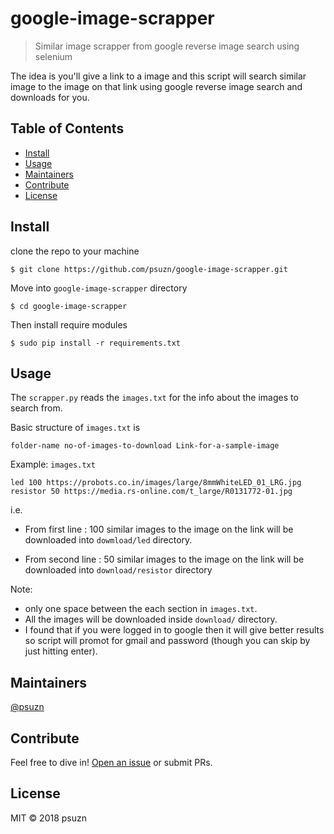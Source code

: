 # google-image-scrapper
> Similar image scrapper from google reverse image search using selenium 

The idea is you'll give a link to a image and this script will search similar image to the image on that link using google reverse image search and downloads for you.
## Table of Contents

- [Install](#install)
- [Usage](#usage)
- [Maintainers](#maintainers)
- [Contribute](#contribute)
- [License](#license)

## Install
clone the repo to your machine
```
$ git clone https://github.com/psuzn/google-image-scrapper.git
```
Move into ```google-image-scrapper``` directory
```
$ cd google-image-scrapper
```
Then install require modules

```
$ sudo pip install -r requirements.txt
```

## Usage
The ```scrapper.py``` reads the ```images.txt``` for the info about the images to search from.

Basic structure of ```images.txt``` is 
```
folder-name no-of-images-to-download Link-for-a-sample-image
```
Example: 
```images.txt```
```
led 100 https://probots.co.in/images/large/8mmWhiteLED_01_LRG.jpg
resistor 50 https://media.rs-online.com/t_large/R0131772-01.jpg
```
i.e.

- From first line : 100 similar images to the image on the link will be downloaded into ```dowmload/led``` directory.

- From second line : 50 similar images to the image on the link will be downloaded into 
```download/resistor``` directory 

Note:
 - only one space between the each section in ```images.txt```.
 - All the images will be downloaded inside ```download/``` directory.
 - I found that if you  were logged in to google then it will give better results so script will promot for gmail and password (though you can skip by just hitting enter).
## Maintainers

[@psuzn](https://github.com/psuzn)

## Contribute

Feel free to dive in! [Open an issue](https://github.com/psuzn/google-image-scrapper) or submit PRs.

## License

MIT © 2018 psuzn
